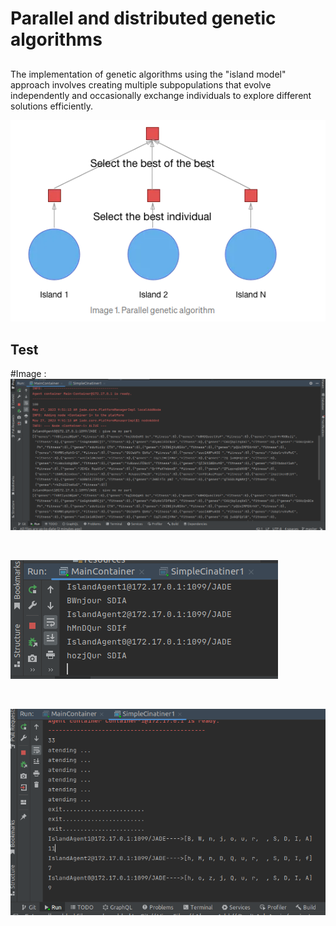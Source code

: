 # Parallel and distributed genetic algorithms
## 
The implementation of genetic algorithms using the "island model" 
approach involves creating multiple subpopulations that evolve independently 
and occasionally exchange individuals to explore different solutions efficiently.

![Project Logo](screens/0.png)

## Test

#Image :
![Project Logo](screens/1.png)
```markdown  



```

![Project Logo](screens/2.png)
```markdown  



```

![Project Logo](screens/3.png)
```markdown  

```
